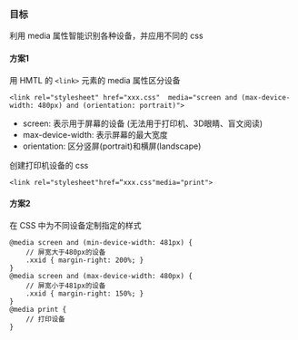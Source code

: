### 目标

利用 media 属性智能识别各种设备，并应用不同的 css

#### 方案1

用 HMTL 的 ``` <link> ``` 元素的 media 属性区分设备

```
<link rel="stylesheet" href="xxx.css"  media="screen and (max-device-width: 480px) and (orientation: portrait)">
```
* screen: 表示用于屏幕的设备 (无法用于打印机、3D眼睛、盲文阅读)
* max-device-width: 表示屏幕的最大宽度
* orientation: 区分竖屏(portrait)和横屏(landscape)

创建打印机设备的 css

```
<link rel="stylesheet"href=“xxx.css"media="print">
```

#### 方案2

在 CSS 中为不同设备定制指定的样式

```
@media screen and (min-device-width: 481px) {  
	// 屏宽大于480px的设备
	.xxid { margin-right: 200%; }
}
@media screen and (max-device-width: 480px) {  
	// 屏宽小于481px的设备
	.xxid { margin-right: 150%; }
}
@media print {	
	// 打印设备
}
```